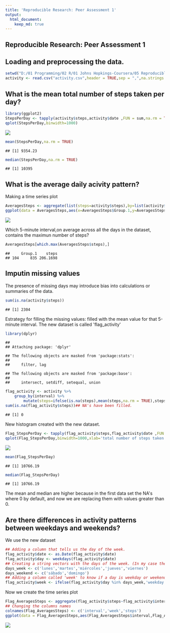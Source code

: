 ```yaml
---
title: 'Reproducible Research: Peer Assessment 1'
output: 
  html_document:
    keep_md: true
---
```


## Reproducible Research: Peer Assessment 1
## Loading and preprocessing the data.

```r
setwd("D:/01 Programming/02 R/01 Johns Hopkings-Coursera/05 Reproducible Research/02 Week 2/05 Project/repdata_data_activity")
activity <- read.csv("activity.csv",header = TRUE,sep = ",",na.strings = "NA")
```

## What is the mean total number of steps taken per day?

```r
library(ggplot2)
StepsPerDay <- tapply(activity$steps,activity$date ,FUN = sum,na.rm = TRUE)
qplot(StepsPerDay,binwidth=1000)
```

![](PA1_template_files/figure-html/unnamed-chunk-1-1.png)<!-- -->

```r
mean(StepsPerDay,na.rm = TRUE)
```

```
## [1] 9354.23
```

```r
median(StepsPerDay,na.rm = TRUE)
```

```
## [1] 10395
```

## What is the average daily acivity pattern?
Making a time series plot

```r
AveragesSteps <- aggregate(list(steps=activity$steps),by=list(activity$interval),FUN = mean,na.rm = TRUE)
ggplot(data = AveragesSteps,aes(x=AveragesSteps$Group.1,y=AveragesSteps$steps))+geom_line()+xlab('5-minute interval')+ylab('average of steps')
```

![](PA1_template_files/figure-html/unnamed-chunk-2-1.png)<!-- -->

Which 5-minute interval,on average across all the days in the dataset, contains the maximun number of steps?

```r
AveragesSteps[which.max(AveragesSteps$steps),]
```

```
##     Group.1    steps
## 104     835 206.1698
```

## Imputin missing values
The presence of missing days may introduce bias into calculations or summaries of the data.

```r
sum(is.na(activity$steps))
```

```
## [1] 2304
```
Estrategy for filling the missing values: filled with the mean value for that 5-minute interval. The new dataset is called 'flag_activity'

```r
library(dplyr)
```

```
## 
## Attaching package: 'dplyr'
```

```
## The following objects are masked from 'package:stats':
## 
##     filter, lag
```

```
## The following objects are masked from 'package:base':
## 
##     intersect, setdiff, setequal, union
```

```r
flag_activity <- activity %>% 
	group_by(interval) %>% 
		mutate(steps=ifelse(is.na(steps),mean(steps,na.rm = TRUE),steps))
sum(is.na(flag_activity$steps))## NA's have been filled.
```

```
## [1] 0
```
New histogram created with the new dataset.

```r
Flag_StepsPerDay <- tapply(flag_activity$steps,flag_activity$date ,FUN = sum,na.rm = TRUE) ## Obtaining the new steps per day.
qplot(Flag_StepsPerDay,binwidth=1000,xlab='total number of steps taken each day')
```

![](PA1_template_files/figure-html/unnamed-chunk-6-1.png)<!-- -->

```r
mean(Flag_StepsPerDay)
```

```
## [1] 10766.19
```

```r
median(Flag_StepsPerDay)
```

```
## [1] 10766.19
```
The mean and median are higher because in the first data set the NA's where 0 by default, and now we are replacing them with values greater than 0.

## Are there differences in activity patterns between weekdays and weekends?
We use the new dataset

```r
## Adding a column that tells us the day of the week.
flag_activity$date <- as.Date(flag_activity$date)
flag_activity$day <- weekdays(flag_activity$date)
## Creating a string vectors with the days of the week. (In my case the days are in spanish)
days_week <- c('lunes','martes','miércoles','jueves','viernes')
days_weekend <- c('sábado','domingo')
## Adding a column called 'week' to know if a day is weekday or weekend
flag_activity$week <- ifelse(flag_activity$day %in% days_week,'weekday','weekend')
```
Now we create the time series plot

```r
Flag_AveragesSteps <- aggregate(flag_activity$steps~flag_activity$interval + flag_activity$week,FUN = mean)
## Changing the columns names
colnames(Flag_AveragesSteps) <- c('interval','week','steps')
ggplot(data = Flag_AveragesSteps,aes(Flag_AveragesSteps$interval,Flag_AveragesSteps$steps)) + geom_line() + facet_grid(Flag_AveragesSteps$week~.) + xlab('5 minute interval') + ylab('Number of steps')
```

![](PA1_template_files/figure-html/unnamed-chunk-8-1.png)<!-- -->
